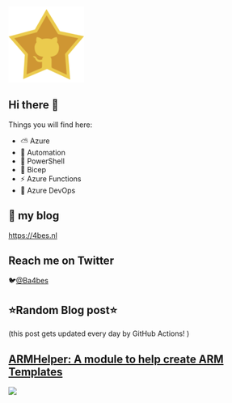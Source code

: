 ![Github Star](Assets/github-stars-logo_Color.png)

## Hi there 👋

Things you will find here:
- ⛅ Azure
- 🚗 Automation
- 🐚 PowerShell
- 💪 Bicep
- ⚡ Azure Functions
- 🚀 Azure DevOps


## 📝 my blog
<https://4bes.nl>

## Reach me on Twitter
🐦[@Ba4bes](https://twitter.com/Ba4bes)

<!---
- 🔭 I’m currently working on ...
- 🌱 I’m currently learning ...
- 👯 I’m looking to collaborate on ...
- 🤔 I’m looking for help with ...
- 💬 Ask me about ...
- 📫 How to reach me: ...
- 😄 Pronouns: ...
- ⚡ Fun fact: I have a standard poodle 🐩

-->

## ⭐Random Blog post⭐

(this post gets updated every day by GitHub Actions! )

<!-- Link -->
## [ARMHelper: A module to help create ARM Templates](https://4bes.nl/2019/04/11/armhelper-a-module-to-help-create-arm-templates/)

<a href="https://4bes.nl/2019/04/11/armhelper-a-module-to-help-create-arm-templates/"><img src="https://4bes.nl/wp-content/uploads/2019/04/ARMhelper.png" height="250px"></a>


